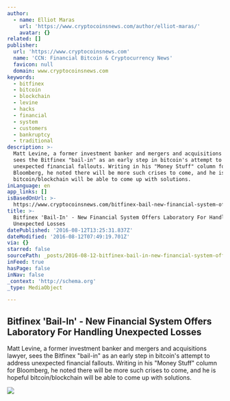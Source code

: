 ```yaml
---
author:
  - name: Elliot Maras
    url: 'https://www.cryptocoinsnews.com/author/elliot-maras/'
    avatar: {}
related: []
publisher:
  url: 'https://www.cryptocoinsnews.com'
  name: 'CCN: Financial Bitcoin & Cryptocurrency News'
  favicon: null
  domain: www.cryptocoinsnews.com
keywords:
  - bitfinex
  - bitcoin
  - blockchain
  - levine
  - hacks
  - financial
  - system
  - customers
  - bankruptcy
  - traditional
description: >-
  Matt Levine, a former investment banker and mergers and acquisitions lawyer,
  sees the Bitfinex "bail-in" as an early step in bitcoin's attempt to address
  unexpected financial fallouts. Writing in his "Money Stuff" column for
  Bloomberg, he noted there will be more such crises to come, and he is hopeful
  bitcoin/blockchain will be able to come up with solutions.
inLanguage: en
app_links: []
isBasedOnUrl: >-
  https://www.cryptocoinsnews.com/bitfinex-bail-new-financial-system-offers-laboratory-handling-unexpected-losses/
title: >-
  Bitfinex 'Bail-In' - New Financial System Offers Laboratory For Handling
  Unexpected Losses
datePublished: '2016-08-12T13:25:31.837Z'
dateModified: '2016-08-12T07:49:19.701Z'
via: {}
starred: false
sourcePath: _posts/2016-08-12-bitfinex-bail-in-new-financial-system-offers-laboratory.md
inFeed: true
hasPage: false
inNav: false
_context: 'http://schema.org'
_type: MediaObject

---
```

<article style=""><h1>Bitfinex 'Bail-In' - New Financial System Offers Laboratory For Handling Unexpected Losses</h1><p>Matt Levine, a former investment banker and mergers and acquisitions lawyer, sees the Bitfinex "bail-in" as an early step in bitcoin's attempt to address unexpected financial fallouts. Writing in his "Money Stuff" column for Bloomberg, he noted there will be more such crises to come, and he is hopeful bitcoin/blockchain will be able to come up with solutions.</p><img src="https://www.cryptocoinsnews.com/wp-content/uploads/2016/08/Wirex-768x506.jpg" /></article>